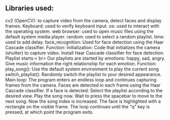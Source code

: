## Libraries used:
cv2 (OpenCV): to capture video from the camera, detect faces and display frames.
Keyboard: used to verify keyboard input.
os: used to interact with the operating system.
web browser: used to open music files using the default system media player.
random: used to select a random playlist.
time: used to add delay.
face_recognition: Used for face detection using the Haar Cascade classifier.
Function:
Initialization:
Code that initializes the camera (shutter) to capture video.
Install Haar Cascade classifier for face detection.
Playlist starts:< br>
Our playlists are started by emotions: happy, sad, angry.
Give music information the right relationship for each emotion.
Function:
play_song(): Use the default system environment to play the current song
switch_playlist(): Randomly switch the playlist to your desired appearance.
Main loop:
The program enters an endless loop and continues capturing frames from the camera.
Faces are detected in each frame using the Haar Cascade classifier.
If a face is detected:
Select the playlist according to the desired view.
Play the song now.
Wait to press the spacebar to move to the next song.
Now the song index is increased.
The face is highlighted with a rectangle on the visible frame.
The loop continues until the "q" key is pressed, at which point the program exits.
